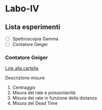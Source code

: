# Labo-IV
## Lista esperimenti
- [ ] Spettroscopia Gamma
- [ ] Contatore Geiger

### Contatore Geiger
[Link alla cartella](/Geiger)

Descrizione misure
1. Centraggio
1. Misura del rate e poissonianità
1. Misura del rate in funzione della distanza
1. Misura del Dead Time

